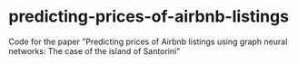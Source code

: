# predicting-prices-of-airbnb-listings
Code for the paper "Predicting prices of Airbnb listings using graph neural networks: The case of the island of Santorini"
